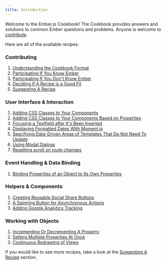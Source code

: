 ```yaml
---
title: Introduction
---
```

Welcome to the Ember.js Cookbook! The Cookbook provides answers and solutions
to common Ember questions and problems. Anyone is welcome to [contribute](./contributing/).

Here are all of the available recipes:

### Contributing

1. [Understanding the Cookbook Format](./contributing/understanding_the_cookbook_format)
1. [Participating If You Know Ember](./contributing/participating_if_you_know_ember)
1. [Participating If You Don't Know Ember](./contributing/participating_if_you_dont_know_ember)
1. [Deciding If A Recipe is a Good Fit](./contributing/deciding_if_a_recipe_is_a_good_fit)
1. [Suggesting A Recipe](./contributing/suggesting_a_recipe)

### User Interface &amp; Interaction

1. [Adding CSS Classes to Your Components](./user_interface_and_interaction/adding_css_classes_to_your_components)
1. [Adding CSS Classes to Your Components Based on Properties](./user_interface_and_interaction/adding_css_classes_to_your_components_based_on_properties)
1. [Focusing a Textfield after It's Been Inserted](./user_interface_and_interaction/focusing_a_textfield_after_its_been_inserted)
1. [Displaying Formatted Dates With Moment.js](./user_interface_and_interaction/displaying_formatted_dates_with_moment_js)
1. [Specifying Data-Driven Areas of Templates That Do Not Need To Update](./user_interface_and_interaction/specifying_data_driven_areas_of_templates_that_do_not_need_to_update)
1. [Using Modal Dialogs](./user_interface_and_interaction/using_modal_dialogs)
1. [Resetting scroll on route changes](./user_interface_and_interaction/resetting_scroll_on_route_changes)

### Event Handling &amp; Data Binding

1. [Binding Properties of an Object to Its Own Properties](./event_handling_and_data_binding/binding_properties_of_an_object_to_its_own_properties)

### Helpers &amp; Components

1. [Creating Reusable Social Share Buttons](./helpers_and_components/creating_reusable_social_share_buttons)
2. [A Spinning Button for Asynchronous Actions](./helpers_and_components/spin_button_for_asynchronous_actions)
3. [Adding Google Analytics Tracking](./helpers_and_components/adding_google_analytics_tracking)

### Working with Objects

1. [Incrementing Or Decrementing A Property](./working_with_objects/incrementing_or_decrementing_a_property)
1. [Setting Multiple Properties At Once](./working_with_objects/setting_multiple_properties_at_once)
1. [Continuous Redrawing of Views](./working_with_objects/continuous_redrawing_of_views)


If you would like to see more recipes, take a look at the [Suggesting A Recipe](./contributing/suggesting_a_recipe) section.
